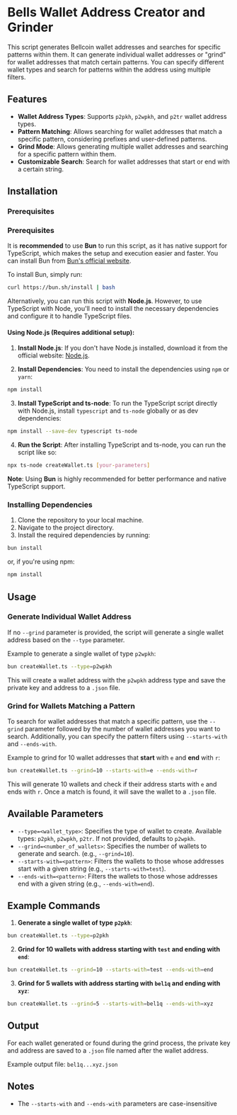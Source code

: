 # Bells Wallet Address Creator and Grinder

This script generates Bellcoin wallet addresses and searches for specific patterns within them. It can generate individual wallet addresses or "grind" for wallet addresses that match certain patterns. You can specify different wallet types and search for patterns within the address using multiple filters.

## Features

- **Wallet Address Types**: Supports `p2pkh`, `p2wpkh`, and `p2tr` wallet address types.
- **Pattern Matching**: Allows searching for wallet addresses that match a specific pattern, considering prefixes and user-defined patterns.
- **Grind Mode**: Allows generating multiple wallet addresses and searching for a specific pattern within them.
- **Customizable Search**: Search for wallet addresses that start or end with a certain string.

## Installation

### Prerequisites

### Prerequisites

It is **recommended** to use **Bun** to run this script, as it has native support for TypeScript, which makes the setup and execution easier and faster. You can install Bun from [Bun's official website](https://bun.sh).

To install Bun, simply run:

```bash
curl https://bun.sh/install | bash
```

Alternatively, you can run this script with **Node.js**. However, to use TypeScript with Node, you'll need to install the necessary dependencies and configure it to handle TypeScript files.

#### Using Node.js (Requires additional setup):

1. **Install Node.js**: If you don't have Node.js installed, download it from the official website: [Node.js](https://nodejs.org).

2. **Install Dependencies**: You need to install the dependencies using `npm` or `yarn`:

```bash
npm install
```

3. **Install TypeScript and ts-node**:
   To run the TypeScript script directly with Node.js, install `typescript` and `ts-node` globally or as dev dependencies:

```bash
npm install --save-dev typescript ts-node
```

4. **Run the Script**:
   After installing TypeScript and ts-node, you can run the script like so:

```bash
npx ts-node createWallet.ts [your-parameters]
```

**Note**: Using **Bun** is highly recommended for better performance and native TypeScript support.

### Installing Dependencies

1. Clone the repository to your local machine.
2. Navigate to the project directory.
3. Install the required dependencies by running:

```bash
bun install
```

or, if you're using npm:

```bash
npm install
```

## Usage

### Generate Individual Wallet Address

If no `--grind` parameter is provided, the script will generate a single wallet address based on the `--type` parameter.

Example to generate a single wallet of type `p2wpkh`:

```bash
bun createWallet.ts --type=p2wpkh
```

This will create a wallet address with the `p2wpkh` address type and save the private key and address to a `.json` file.

### Grind for Wallets Matching a Pattern

To search for wallet addresses that match a specific pattern, use the `--grind` parameter followed by the number of wallet addresses you want to search. Additionally, you can specify the pattern filters using `--starts-with` and `--ends-with`.

Example to grind for 10 wallet addresses that **start** with `e` and **end** with `r`:

```bash
bun createWallet.ts --grind=10 --starts-with=e --ends-with=r
```

This will generate 10 wallets and check if their address starts with `e` and ends with `r`. Once a match is found, it will save the wallet to a `.json` file.

## Available Parameters

- `--type=<wallet_type>`: Specifies the type of wallet to create. Available types: `p2pkh`, `p2wpkh`, `p2tr`. If not provided, defaults to `p2wpkh`.
- `--grind=<number_of_wallets>`: Specifies the number of wallets to generate and search. (e.g., `--grind=10`).
- `--starts-with=<pattern>`: Filters the wallets to those whose addresses start with a given string (e.g., `--starts-with=test`).
- `--ends-with=<pattern>`: Filters the wallets to those whose addresses end with a given string (e.g., `--ends-with=end`).

## Example Commands

1. **Generate a single wallet of type `p2pkh`**:

```bash
bun createWallet.ts --type=p2pkh
```

2. **Grind for 10 wallets with address starting with `test` and ending with `end`**:

```bash
bun createWallet.ts --grind=10 --starts-with=test --ends-with=end
```

3. **Grind for 5 wallets with address starting with `bel1q` and ending with `xyz`**:

```bash
bun createWallet.ts --grind=5 --starts-with=bel1q --ends-with=xyz
```

## Output

For each wallet generated or found during the grind process, the private key and address are saved to a `.json` file named after the wallet address.

Example output file: `bel1q...xyz.json`

## Notes

- The `--starts-with` and `--ends-with` parameters are case-insensitive

